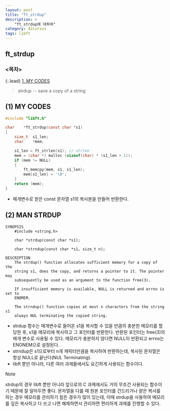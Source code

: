 ```yaml
---
layout: post
title: "ft_strdup"
description: >
    "ft_strdup에 대하여"
category: 42cursus
tags: libft
---
```

## ft_strdup

### <목차>
{:.lead}
[1. MY CODES](#1-my-codes)

> strdup -- save a copy of a string

## (1) MY CODES
~~~c
#include "libft.h"

char	*ft_strdup(const char *s1)
{
	size_t	s1_len;
	char	*mem;

	s1_len = ft_strlen(s1); // strlen
	mem = (char *) malloc (sizeof(char) * (s1_len + 1));
	if (mem != NULL)
	{
		ft_memcpy(mem, s1, s1_len);
		mem[s1_len] = '\0';
	}
	return (mem);
}
~~~
- 매개변수로 받은 const 문자열 s1의 복사본을 만들어 반환한다.

## (2) MAN STRDUP
~~~plain
SYNOPSIS
	#include <string.h>

	char *strdup(const char *s1);

	char *strndup(const char *s1, size_t n);

DESCRIPTION
	The strdup() function allocates sufficient memory for a copy of the
	string s1, does the copy, and returns a pointer to it. The pointer may
	subsequently be used as an argument to the function free(3).

	If insufficient memory is available, NULL is returned and errno is set to
	ENOMEM.

	The strndup() function copies at most n characters from the string s1
	always NUL terminating the copied string.
~~~
- strdup 함수는 매개변수로 들어온 s1을 복사할 수 있을 만큼의 충분한 메모리를 할당한 후, s1을 메모리에 복사하고 그 포인터를 반환한다. 반환된 포인터는 free(3)의 매개 변수로 사용될 수 있다. 메모리가 충분하지 않다면 NULL이 반환되고 errno는 ENONEM으로 설정된다.
- strndup은 s1으로부터 n개 캐릭터만큼을 복사하여 반환하는데, 복사된 문자열은 항상 NULL로 끝난다(NUL Terminating).
- libft 뿐만 아니라, 다른 여러 과제들에서도 요긴하게 사용되는 함수이다.

> [!NOTE]  
> strdup의 경우 libft 뿐만 아니라 앞으로의 C 과제에서도 거의 무조건 사용되는 함수이기 때문에 잘 알아두면 좋다. 문자열을 다룰 때 원본 포인터를 건드리거나 얕은 복사를 하는 경우 메모리를 관리하기 힘든 경우가 많이 있는데, 이때 strdup을 사용하여 메모리를 깊은 복사하고 다 쓰고 나면 해제하면서 관리하면 편리하게 과제를 진행할 수 있다. 